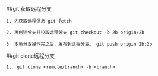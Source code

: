 ##git 获取远程分支

    1. 先获取远程信息 git fetch

    2. 再创建分支并拉取远程分支 git checkout -b 2b origin/2b

    3  本地分支操作完之后，发布到远程分支。 git push origin 2b:2b

##git clone远程分支

    1.  git clone <remote/branch> -b <branch>
